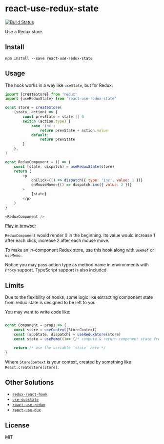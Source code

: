 # react-use-redux-state

[![Build Status](https://travis-ci.com/pinyin/react-use-redux-state.svg?branch=master)](https://travis-ci.com/pinyin/react-use-redux-state)

Use a Redux store.

## Install

```
npm install --save react-use-redux-state
```

## Usage

The hook works in a way like `useState`, but for Redux.

```js
import {createStore} from 'redux'
import {useReduxState} from 'react-use-redux-state'

const store = createStore(
    (state, action) => {
        const prevState = state || 0
        switch (action.type) {
            case 'inc':
                return prevState + action.value
            default:
                return prevState
        }
    },
)

const ReduxComponent = () => {
    const [state, dispatch] = useReduxState(store)
    return (
        <p
            onClick={() => dispatch({ type: 'inc', value: 1 })}
            onMouseMove={() => dispatch.inc({ value: 2 })}
        >
            {state}
        </p>
    )
}

<ReduxComponent />
```

[Play in browser](https://stackblitz.com/edit/react-use-redux-state)

`ReduxComponent` would render 0 in the beginning. Its value would increase 1 after each click, increase 2 after each mouse move.

To make an in-component Redux store, use this hook along with `useRef` or `useMemo`.

Notice you may pass action type as method name in environments with `Proxy` support. TypeScript support is also included.

## Limits

Due to the flexibility of hooks, some logic like extracting component state from redux state is designed to be left to you.

You may want to write code like:

```js

const Component = props => {
    const store = useContext(StoreContext)
    const [appState, dispatch] = useReduxStore(store)
    const state = useMemo(()=> {/* compute & return component state from redux state */, [appState, props])}

    return /* use the variable `state` here */
}

```

Where `StoreContext` is your context, created by something like `React.createStore(store)`.

## Other Solutions

-   [`redux-react-hook`](https://github.com/facebookincubator/redux-react-hook)
-   [`use-substate`](https://github.com/philipp-spiess/use-substate)
-   [`react-use-redux`](https://github.com/martynaskadisa/react-use-redux)
-   [`react-use-dux`](https://github.com/richardpj/react-use-dux)

## License

MIT
